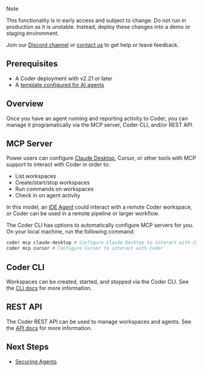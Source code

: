 > [!NOTE]
>
> This functionality is in early access and subject to change. Do not run in
> production as it is unstable. Instead, deploy these changes into a demo or
> staging environment.
>
> Join our [Discord channel](https://discord.gg/coder) or
> [contact us](https://coder.com/contact) to get help or leave feedback.

## Prerequisites

- A Coder deployment with v2.21 or later
- A [template configured for AI agents](./create-template.md)

## Overview

Once you have an agent running and reporting activity to Coder, you can manage
it programatically via the MCP server, Coder CLI, and/or REST API.

## MCP Server

Power users can configure [Claude Desktop](https://claude.ai/download), Cursor,
or other tools with MCP support to interact with Coder in order to:

- List workspaces
- Create/start/stop workspaces
- Run commands on workspaces
- Check in on agent activity

In this model, an [IDE Agent](./agents.md#in-ide-agents) could interact with a
remote Coder workspace, or Coder can be used in a remote pipeline or larger
workflow.

The Coder CLI has options to automatically configure MCP servers for you. On
your local machine, run the following command:

```sh
coder mcp claude-desktop # Configure Claude Desktop to interact with Coder
coder mcp cursor # Configure Cursor to interact with Coder
```

## Coder CLI

Workspaces can be created, started, and stopped via the Coder CLI. See the
[CLI docs](../../reference/cli/) for more information.

## REST API

The Coder REST API can be used to manage workspaces and agents. See the
[API docs](../../reference/api/) for more information.

## Next Steps

- [Securing Agents](./securing.md)
